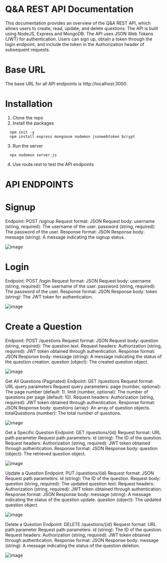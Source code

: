 # Q&A REST API Documentation
This documentation provides an overview of the Q&A REST API, which allows users to create, read, update, and delete questions. The API is built using NodeJS, Express and MongoDB. The API uses JSON Web Tokens (JWT) for authentication. Users can sign up, obtain a token through the login endpoint, and include the token in the Authorization header of subsequent requests.

# Base URL
The base URL for all API endpoints is http://localhost:3000.

# Installation
1. Clone the repo
2. Install the packages
```shell
  npm init -y
  npm install express mongoose nodemon jsonwebtoken bcrypt
```

3. Run the server
```shell
  npx nodemon server.js
```
4. Use route.rest to test the API endpoints

# API ENDPOINTS

# Signup
Endpoint: POST /signup
Request format: JSON
Request body:
username (string, required): The username of the user.
password (string, required): The password of the user.
Response format: JSON
Response body:
message (string): A message indicating the signup status.

![image](https://github.com/clanguser/qnarest/assets/91418836/804900f8-76c8-4702-9638-d60820a04a07)



# Login
Endpoint: POST /login
Request format: JSON
Request body:
username (string, required): The username of the user.
password (string, required): The password of the user.
Response format: JSON
Response body:
token (string): The JWT token for authentication.

![image](https://github.com/clanguser/qnarest/assets/91418836/d53dc42f-cf6b-4f4c-b7cb-bdb38913180b)


# Create a Question
Endpoint: POST /questions
Request format: JSON
Request body:
question (string, required): The question text.
Request headers:
Authorization (string, required): JWT token obtained through authentication.
Response format: JSON
Response body:
message (string): A message indicating the status of the question creation.
question (object): The created question object.

![image](https://github.com/clanguser/qnarest/assets/91418836/0fc5168f-fff9-4337-b6fb-869e166d30fa)


Get All Questions (Paginated)
Endpoint: GET /questions
Request format: URL query parameters
Request query parameters:
page (number, optional): The page number (default: 1).
limit (number, optional): The number of questions per page (default: 10).
Request headers:
Authorization (string, required): JWT token obtained through authentication.
Response format: JSON
Response body:
questions (array): An array of question objects.
totalQuestions (number): The total number of questions.

![image](https://github.com/clanguser/qnarest/assets/91418836/1f294be2-616e-4734-ada5-130e0346568b)


Get a Specific Question
Endpoint: GET /questions/{id}
Request format: URL path parameter
Request path parameters:
id (string): The ID of the question.
Request headers:
Authorization (string, required): JWT token obtained through authentication.
Response format: JSON
Response body:
question (object): The retrieved question object.

![image](https://github.com/clanguser/qnarest/assets/91418836/572140af-f368-42f0-b005-1850ba6455dd)


Update a Question
Endpoint: PUT /questions/{id}
Request format: JSON
Request path parameters:
id (string): The ID of the question.
Request body:
question (string, required): The updated question text.
Request headers:
Authorization (string, required): JWT token obtained through authentication.
Response format: JSON
Response body:
message (string): A message indicating the status of the question update.
question (object): The updated question object.

![image](https://github.com/clanguser/qnarest/assets/91418836/ec436d5a-33cd-40bf-a407-df4afb6085ad)


Delete a Question
Endpoint: DELETE /questions/{id}
Request format: URL path parameter
Request path parameters:
id (string): The ID of the question.
Request headers:
Authorization (string, required): JWT token obtained through authentication.
Response format: JSON
Response body:
message (string): A message indicating the status of the question deletion.

![image](https://github.com/clanguser/qnarest/assets/91418836/01bedb27-639b-4dcc-b3e2-1d75f95be6ed)


